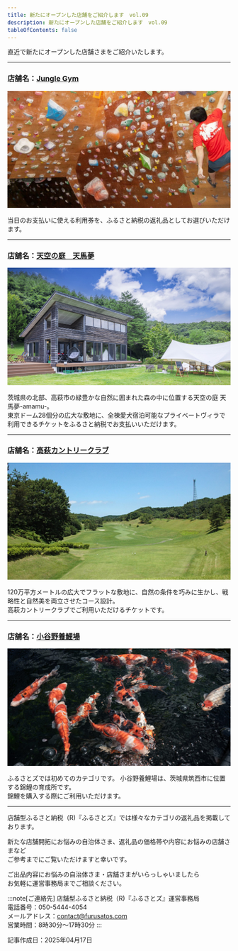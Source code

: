 ```yaml
---
title: 新たにオープンした店舗をご紹介します　vol.09
description: 新たにオープンした店舗をご紹介します　vol.09
tableOfContents: false
---
```


直近で新たにオープンした店舗さまをご紹介いたします。    

---
 
### 店舗名：[Jungle Gym](https://furusatos.com/miyama/shops/172)  

![](../../../assets/images/info_250417-newopen-shop_01.jpg)
 
当日のお支払いに使える利用券を、ふるさと納税の返礼品としてお選びいただけます。  

---
 
### 店舗名：[天空の庭　天馬夢](https://furusatos.com/takahagi/shops/250)  

![](../../../assets/images/info_250417-newopen-shop_02.jpg)
 
茨城県の北部、高萩市の緑豊かな自然に囲まれた森の中に位置する天空の庭 天馬夢-amamu-。  
東京ドーム28個分の広大な敷地に、全棟愛犬宿泊可能なプライベートヴィラで利用できるチケットをふるさと納税でお支払いいただけます。  


---

### 店舗名：[高萩カントリークラブ](https://furusatos.com/takahagi/shops/252)  

![](../../../assets/images/info_250417-newopen-shop_03.jpg)

120万平方メートルの広大でフラットな敷地に、自然の条件を巧みに生かし、戦略性と自然美を両立させたコース設計。  
高萩カントリークラブでご利用いただけるチケットです。

---
 
### 店舗名：[小谷野養鯉場](https://furusatos.com/chikusei/shops/251)  

![](../../../assets/images/info_250417-newopen-shop_04.jpg)
 
ふるさとズでは初めてのカテゴリです。 
小谷野養鯉場は、茨城県筑西市に位置する錦鯉の育成所です。  
錦鯉を購入する際にご利用いただけます。  

*** 


店舗型ふるさと納税（R)『ふるさとズ』では様々なカテゴリの返礼品を掲載しております。  

新たな店舗開拓にお悩みの自治体さま、返礼品の価格帯や内容にお悩みの店舗さまなど  
ご参考までにご覧いただけますと幸いです。  

ご出品内容にお悩みの自治体さま・店舗さまがいらっしゃいましたら  
お気軽に運営事務局までご相談ください。  


:::note[ご連絡先]
店舗型ふるさと納税（R)『ふるさとズ』運営事務局  
電話番号：050-5444-4054  
メールアドレス：contact@furusatos.com  
営業時間：8時30分～17時30分
:::

記事作成日：2025年04月17日